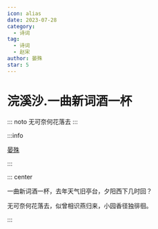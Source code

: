 ```yaml
---
icon: alias
date: 2023-07-28
category:
  - 诗词
tag:
  - 诗词
  - 赵宋
author: 晏殊
star: 5
---
```


# 浣溪沙.一曲新词酒一杯

::: noto
无可奈何花落去
:::

<!-- more -->

:::info

[晏殊](../../%E8%AF%97%E4%BA%BA/%E6%99%8F%E6%AE%8A.md)

:::


::: center

一曲新词酒一杯，去年天气旧亭台，夕阳西下几时回？

无可奈何花落去，似曾相识燕归来，小园香径独徘徊。

:::